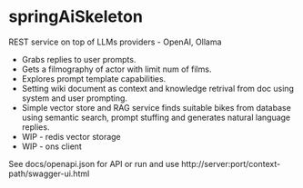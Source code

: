 # springAiSkeleton
REST service on top of LLMs providers - OpenAI, Ollama
<ul>
<li>Grabs replies to user prompts.</li>
<li>Gets a filmography of actor with limit num of films.</li>
<li>Explores prompt template capabilities.</li>
<li>Setting wiki document as context and knowledge retrival from doc using system and user prompting.</li>
<li>Simple vector store and RAG service finds suitable bikes from database using semantic search, prompt stuffing and generates natural language replies.</li>
<li>WIP - redis vector storage</li>
<li>WIP - ons client</li>
</ul>
See docs/openapi.json for API or run and use http://server:port/context-path/swagger-ui.html
